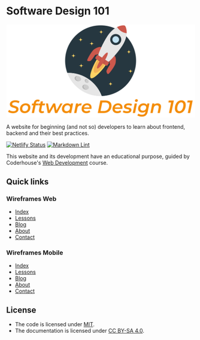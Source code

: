 # Software Design 101

![Logo](assets/img/software-design-101-logo.svg)

A website for beginning (and not so) developers to learn about frontend, backend and their best practices.

[![Netlify Status](https://api.netlify.com/api/v1/badges/1892d8a9-e933-48eb-9911-f0e1950adc98/deploy-status?branch=release-candidate)](https://app.netlify.com/sites/software-design-101/deploys)
[![Markdown Lint](https://github.com/ezeBalsamo/Software-Design-101/actions/workflows/markdown-lint.yml/badge.svg)](https://github.com/ezeBalsamo/Software-Design-101/actions/workflows/markdown-lint.yml)

This website and its development have an educational purpose, guided by Coderhouse's [Web Development](https://www.coderhouse.com/online/desarrollo-web-online) course.

## Quick links

### Wireframes Web

- [Index](https://wireframe.cc/W5e0Rn)
- [Lessons](https://wireframe.cc/FUajDC)
- [Blog](https://wireframe.cc/cDjCuK)
- [About](https://wireframe.cc/2qbPac)
- [Contact](https://wireframe.cc/Oc0u6G)

### Wireframes Mobile

- [Index](https://wireframe.cc/O3wL1e)
- [Lessons](https://wireframe.cc/JcdUhh)
- [Blog](https://wireframe.cc/BU72zM)
- [About](https://wireframe.cc/4tGm7T)
- [Contact](https://wireframe.cc/TnD0Mh)

## License

- The code is licensed under [MIT](LICENSE).
- The documentation is licensed under [CC BY-SA 4.0](http://creativecommons.org/licenses/by-sa/4.0/).
